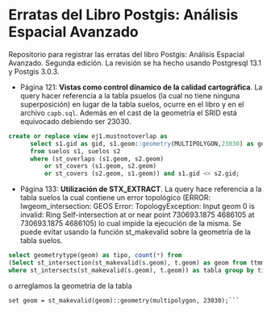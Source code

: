# Erratas del Libro Postgis: Análisis Espacial Avanzado
Repositorio para registrar las erratas del libro Postgis: Análisis Espacial Avanzado. Segunda edición. La revisión se ha hecho usando Postgresql 13.1 y Postgis 3.0.3. 

* Página 121: **Vistas como control dínamico de la calidad cartográfica**. La query hacer referencia a la tabla psuelos (la cual no tiene ninguna superposición) en lugar de la tabla suelos, ocurre en el libro y en el archivo `capb.sql`. Además en el cast de la geometría el SRID está equivocado debiendo ser 23030.

```sql
create or replace view ej1.mustnotoverlap as 
	  select s1.gid as gid, s1.geom::geometry(MULTIPOLYGON,23030) as geom 
	  from suelos s1, suelos s2 
	  where (st_overlaps (s1.geom, s2.geom) 
		  or st_covers (s1.geom, s2.geom) 
		  or st_covers (s2.geom, s1.geom)) and s1.gid <> s2.gid;
```

* Página 133: **Utilización de STX_EXTRACT**. La query hace referencia a la tabla suelos la cual contiene un error topológico (ERROR:  lwgeom_intersection: GEOS Error: TopologyException: Input geom 0 is invalid: Ring Self-intersection at or near point 730693.1875 4686105 at 730693.1875 4686105) lo cual impide la ejecución de la misma. Se puede evitar usando la función st_makevalid sobre la geometría de la tabla suelos.

```sql
select geometrytype(geom) as tipo, count(*) from
(Select st_intersection(st_makevalid(s.geom), t.geom) as geom from ttmm t, suelos s
where st_intersects(st_makevalid(s.geom), t.geom)) as tabla group by tipo;
```
o arreglamos la geometría de la tabla

```update suelos
set geom = st_makevalid(geom)::geometry(multipolygon, 23030);```
